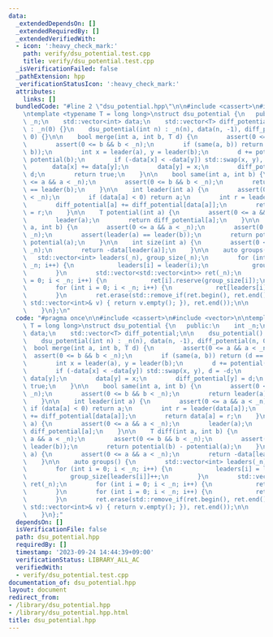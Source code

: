 ```yaml
---
data:
  _extendedDependsOn: []
  _extendedRequiredBy: []
  _extendedVerifiedWith:
  - icon: ':heavy_check_mark:'
    path: verify/dsu_potential.test.cpp
    title: verify/dsu_potential.test.cpp
  _isVerificationFailed: false
  _pathExtension: hpp
  _verificationStatusIcon: ':heavy_check_mark:'
  attributes:
    links: []
  bundledCode: "#line 2 \"dsu_potential.hpp\"\n\n#include <cassert>\n#include <vector>\n\
    \ntemplate <typename T = long long>\nstruct dsu_potential {\n   public:\n    int\
    \ _n;\n    std::vector<int> data;\n    std::vector<T> diff_potential;\n\n    dsu_potential()\
    \ : _n(0) {}\n    dsu_potential(int n) : _n(n), data(n, -1), diff_potential(n,\
    \ 0) {}\n\n    bool merge(int a, int b, T d) {\n        assert(0 <= a && a < _n);\n\
    \        assert(0 <= b && b < _n);\n        if (same(a, b)) return (d == diff(a,\
    \ b));\n        int x = leader(a), y = leader(b);\n        d += potential(a) -\
    \ potential(b);\n        if (-data[x] < -data[y]) std::swap(x, y), d = -d;\n \
    \       data[x] += data[y];\n        data[y] = x;\n        diff_potential[y] =\
    \ d;\n        return true;\n    }\n\n    bool same(int a, int b) {\n        assert(0\
    \ <= a && a < _n);\n        assert(0 <= b && b < _n);\n        return leader(a)\
    \ == leader(b);\n    }\n\n    int leader(int a) {\n        assert(0 <= a && a\
    \ < _n);\n        if (data[a] < 0) return a;\n        int r = leader(data[a]);\n\
    \        diff_potential[a] += diff_potential[data[a]];\n        return data[a]\
    \ = r;\n    }\n\n    T potential(int a) {\n        assert(0 <= a && a < _n);\n\
    \        leader(a);\n        return diff_potential[a];\n    }\n\n    T diff(int\
    \ a, int b) {\n        assert(0 <= a && a < _n);\n        assert(0 <= b && b <\
    \ _n);\n        assert(leader(a) == leader(b));\n        return potential(b) -\
    \ potential(a);\n    }\n\n    int size(int a) {\n        assert(0 <= a && a <\
    \ _n);\n        return -data[leader(a)];\n    }\n\n    auto groups() {\n     \
    \   std::vector<int> leaders(_n), group_size(_n);\n        for (int i = 0; i <\
    \ _n; i++) {\n            leaders[i] = leader(i);\n            group_size[leaders[i]]++;\n\
    \        }\n        std::vector<std::vector<int>> ret(_n);\n        for (int i\
    \ = 0; i < _n; i++) {\n            ret[i].reserve(group_size[i]);\n        }\n\
    \        for (int i = 0; i < _n; i++) {\n            ret[leaders[i]].push_back(i);\n\
    \        }\n        ret.erase(std::remove_if(ret.begin(), ret.end(), [&](const\
    \ std::vector<int>& v) { return v.empty(); }), ret.end());\n\n        return ret;\n\
    \    }\n};\n"
  code: "#pragma once\n\n#include <cassert>\n#include <vector>\n\ntemplate <typename\
    \ T = long long>\nstruct dsu_potential {\n   public:\n    int _n;\n    std::vector<int>\
    \ data;\n    std::vector<T> diff_potential;\n\n    dsu_potential() : _n(0) {}\n\
    \    dsu_potential(int n) : _n(n), data(n, -1), diff_potential(n, 0) {}\n\n  \
    \  bool merge(int a, int b, T d) {\n        assert(0 <= a && a < _n);\n      \
    \  assert(0 <= b && b < _n);\n        if (same(a, b)) return (d == diff(a, b));\n\
    \        int x = leader(a), y = leader(b);\n        d += potential(a) - potential(b);\n\
    \        if (-data[x] < -data[y]) std::swap(x, y), d = -d;\n        data[x] +=\
    \ data[y];\n        data[y] = x;\n        diff_potential[y] = d;\n        return\
    \ true;\n    }\n\n    bool same(int a, int b) {\n        assert(0 <= a && a <\
    \ _n);\n        assert(0 <= b && b < _n);\n        return leader(a) == leader(b);\n\
    \    }\n\n    int leader(int a) {\n        assert(0 <= a && a < _n);\n       \
    \ if (data[a] < 0) return a;\n        int r = leader(data[a]);\n        diff_potential[a]\
    \ += diff_potential[data[a]];\n        return data[a] = r;\n    }\n\n    T potential(int\
    \ a) {\n        assert(0 <= a && a < _n);\n        leader(a);\n        return\
    \ diff_potential[a];\n    }\n\n    T diff(int a, int b) {\n        assert(0 <=\
    \ a && a < _n);\n        assert(0 <= b && b < _n);\n        assert(leader(a) ==\
    \ leader(b));\n        return potential(b) - potential(a);\n    }\n\n    int size(int\
    \ a) {\n        assert(0 <= a && a < _n);\n        return -data[leader(a)];\n\
    \    }\n\n    auto groups() {\n        std::vector<int> leaders(_n), group_size(_n);\n\
    \        for (int i = 0; i < _n; i++) {\n            leaders[i] = leader(i);\n\
    \            group_size[leaders[i]]++;\n        }\n        std::vector<std::vector<int>>\
    \ ret(_n);\n        for (int i = 0; i < _n; i++) {\n            ret[i].reserve(group_size[i]);\n\
    \        }\n        for (int i = 0; i < _n; i++) {\n            ret[leaders[i]].push_back(i);\n\
    \        }\n        ret.erase(std::remove_if(ret.begin(), ret.end(), [&](const\
    \ std::vector<int>& v) { return v.empty(); }), ret.end());\n\n        return ret;\n\
    \    }\n};"
  dependsOn: []
  isVerificationFile: false
  path: dsu_potential.hpp
  requiredBy: []
  timestamp: '2023-09-24 14:44:39+09:00'
  verificationStatus: LIBRARY_ALL_AC
  verifiedWith:
  - verify/dsu_potential.test.cpp
documentation_of: dsu_potential.hpp
layout: document
redirect_from:
- /library/dsu_potential.hpp
- /library/dsu_potential.hpp.html
title: dsu_potential.hpp
---
```

